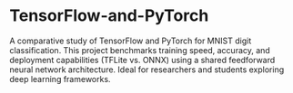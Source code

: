 # TensorFlow-and-PyTorch
A comparative study of TensorFlow and PyTorch for MNIST digit classification. This project benchmarks training speed, accuracy, and deployment capabilities (TFLite vs. ONNX) using a shared feedforward neural network architecture. Ideal for researchers and students exploring deep learning frameworks.

